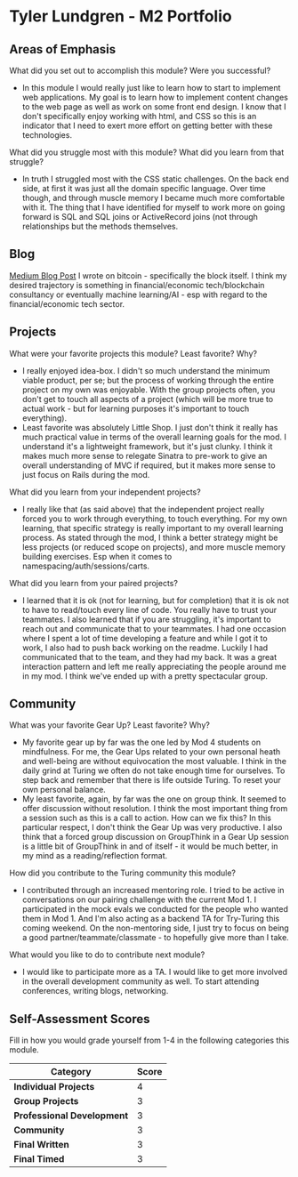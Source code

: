 # Tyler Lundgren - M2 Portfolio

## Areas of Emphasis

What did you set out to accomplish this module? Were you successful?
* In this module I would really just like to learn how to start to implement web applications.  My goal is to learn how to implement content changes to the web page as well as work on some front end design.  I know that I don't specifically enjoy working with html, and CSS so this is an indicator that I need to exert more effort on getting better with these technologies.

What did you struggle most with this module? What did you learn from that struggle?
* In truth I struggled most with the CSS static challenges. On the back end side, at first it was just all the domain specific language. Over time though, and through muscle memory I became much more comfortable with it.  The thing that I have identified for myself to work more on going forward is SQL and SQL joins or ActiveRecord joins (not through relationships but the methods themselves.

## Blog
[Medium Blog Post](https://medium.com/@nergdnvlt/a-journey-into-the-world-of-tech-blockchain-a35372b938ed)
I wrote on bitcoin - specifically the block itself. I think my desired trajectory is something in financial/economic tech/blockchain consultancy or eventually machine learning/AI - esp with regard to the financial/economic tech sector.

## Projects

What were your favorite projects this module? Least favorite? Why?
- I really enjoyed idea-box.  I didn't so much understand the minimum viable product, per se; but the process of working through the entire project on my own was enjoyable. With the group projects often, you don't get to touch all aspects of a project (which will be more true to actual work - but for learning purposes it's important to touch everything).
- Least favorite was absolutely Little Shop. I just don't think it really has much practical value in terms of the overall learning goals for the mod. I understand it's a lightweight framework, but it's just clunky. I think it makes much more sense to relegate Sinatra to pre-work to give an overall understanding of MVC if required, but it makes more sense to just focus on Rails during the mod.

What did you learn from your independent projects?
- I really like that (as said above) that the independent project really forced you to work through everything, to touch everything.  For my own learning, that specific strategy is really important to my overall learning process. As stated through the mod, I think a better strategy might be less projects (or reduced scope on projects), and more muscle memory building exercises. Esp when it comes to namespacing/auth/sessions/carts.


What did you learn from your paired projects?
- I learned that it is ok (not for learning, but for completion) that it is ok not to have to read/touch every line of code. You really have to trust your teammates.  I also learned that if you are struggling, it's important to reach out and communicate that to your teammates. I had one occasion where I spent a lot of time developing a feature and while I got it to work, I also had to push back working on the readme. Luckily I had communicated that to the team, and they had my back. It was a great interaction pattern and left me really appreciating the people around me in my mod. I think we've ended up with a pretty spectacular group.

## Community

What was your favorite Gear Up? Least favorite? Why?
- My favorite gear up by far was the one led by Mod 4 students on mindfulness. For me, the Gear Ups related to your own personal heath and well-being are without equivocation the most valuable. I think in the daily grind at Turing we often do not take enough time for ourselves. To step back and remember that there is life outside Turing. To reset your own personal balance.
- My least favorite, again, by far was the one on group think. It seemed to offer discussion without resolution.  I think the most important thing from a session such as this is a call to action. How can we fix this?  In this particular respect, I don't think the Gear Up was very productive. I also think that a forced group discussion on GroupThink in a Gear Up session is a little bit of GroupThink in and of itself - it would be much better, in my mind as a reading/reflection format.

How did you contribute to the Turing community this module?
- I contributed through an increased mentoring role.  I tried to be active in conversations on our pairing challenge with the current Mod 1. I participated in the mock evals we conducted for the people who wanted them in Mod 1. And I'm also acting as a backend TA for Try-Turing this coming weekend. On the non-mentoring side, I just try to focus on being a good partner/teammate/classmate - to hopefully give more than I take.

What would you like to do to contribute next module?
- I would like to participate more as a TA. I would like to get more involved in the overall development community as well. To start attending conferences, writing blogs, networking.

## Self-Assessment Scores

Fill in how you would grade yourself from 1-4 in the following categories this module.

| Category                     | Score |
| -----------------------------| ----- |
| **Individual Projects**      |   4   |
| **Group Projects**           |   3   |
| **Professional Development** |   3   |
| **Community**                |   3   |
| **Final Written**            |   3   |
| **Final Timed**              |   3   |
